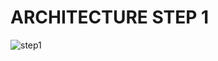 # ARCHITECTURE STEP 1
![step1](https://user-images.githubusercontent.com/61885344/92598112-0b3e8000-f2b1-11ea-88ae-0f50ab607ef5.png)

